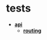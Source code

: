<!-- this entire file is auto-generated -->

# tests

<!-- optional markdown-notes-tree directory description starts here -->

<!-- optional markdown-notes-tree directory description ends here -->

- [**api**](api)
  - [**routing**](api/routing)

